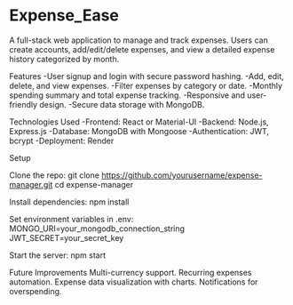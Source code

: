 # Expense_Ease

A full-stack web application to manage and track expenses. Users can create accounts, add/edit/delete expenses, and view a detailed expense history categorized by month.

Features
-User signup and login with secure password hashing.
-Add, edit, delete, and view expenses.
-Filter expenses by category or date.
-Monthly spending summary and total expense tracking.
-Responsive and user-friendly design.
-Secure data storage with MongoDB.


Technologies Used
-Frontend: React or Material-UI
-Backend: Node.js, Express.js
-Database: MongoDB with Mongoose
-Authentication: JWT, bcrypt
-Deployment: Render

Setup

Clone the repo:
git clone https://github.com/yourusername/expense-manager.git
cd expense-manager

Install dependencies:
npm install

Set environment variables in .env:
MONGO_URI=your_mongodb_connection_string
JWT_SECRET=your_secret_key

Start the server:
npm start

Future Improvements
Multi-currency support.
Recurring expenses automation.
Expense data visualization with charts.
Notifications for overspending.
